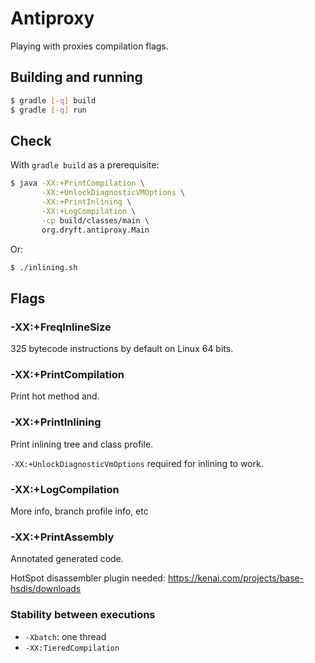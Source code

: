 # Antiproxy

Playing with proxies compilation flags.

## Building and running

```bash
$ gradle [-q] build
$ gradle [-q] run
```

## Check

With `gradle build` as a prerequisite:
```bash
$ java -XX:+PrintCompilation \
       -XX:+UnlockDiagnosticVMOptions \
       -XX:+PrintInlining \
       -XX:+LogCompilation \
       -cp build/classes/main \
       org.dryft.antiproxy.Main
```

Or:
```bash
$ ./inlining.sh
```

## Flags

### -XX:+FreqInlineSize

325 bytecode instructions by default on Linux 64 bits.

### -XX:+PrintCompilation

Print hot method and.

### -XX:+PrintInlining

Print inlining tree and class profile.

`-XX:+UnlockDiagnosticVmOptions` required for inlining to work.

### -XX:+LogCompilation

More info, branch profile info, etc

### -XX:+PrintAssembly

Annotated generated code.

HotSpot disassembler plugin needed: https://kenai.com/projects/base-hsdis/downloads

### Stability between executions

* `-Xbatch`: one thread
* `-XX:TieredCompilation`
